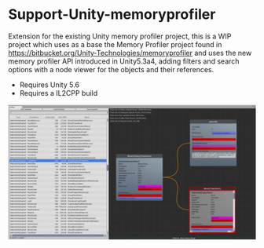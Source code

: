 # Support-Unity-memoryprofiler
Extension for the existing Unity memory profiler project, this is a WIP project which uses as a base the Memory Profiler project found in https://bitbucket.org/Unity-Technologies/memoryprofiler and uses the new memory profiler API introduced in Unity5.3a4, adding filters and search options with a node viewer for the objects and their references.
* Requires Unity 5.6 
* Requires a IL2CPP build

![Alt text](/Documentation/Images/memoryProfiler2.jpg?raw=true "Memory Profiler Window")


